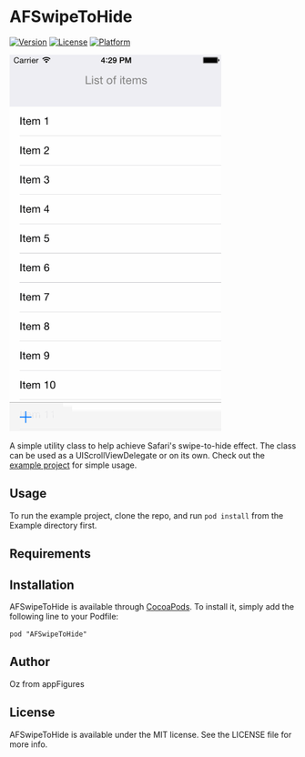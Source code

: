 # AFSwipeToHide

[![Version](https://img.shields.io/cocoapods/v/AFSwipeToHide.svg?style=flat)](http://cocoadocs.org/docsets/AFSwipeToHide)
[![License](https://img.shields.io/cocoapods/l/AFSwipeToHide.svg?style=flat)](http://cocoadocs.org/docsets/AFSwipeToHide)
[![Platform](https://img.shields.io/cocoapods/p/AFSwipeToHide.svg?style=flat)](http://cocoadocs.org/docsets/AFSwipeToHide)

![AFSwipeToHide in action](AFSwipeToHide.gif)

A simple utility class to help achieve Safari's swipe-to-hide effect.
The class can be used as a UIScrollViewDelegate or on its own. Check out
the [example project](https://github.com/appfigures/AFSwipeToHide/blob/master/Example/AFSwipeToHide/ViewController.m) for simple usage.

## Usage

To run the example project, clone the repo, and run `pod install` from the Example directory first.

## Requirements

## Installation

AFSwipeToHide is available through [CocoaPods](http://cocoapods.org). To install
it, simply add the following line to your Podfile:

    pod "AFSwipeToHide"

## Author

Oz from appFigures

## License

AFSwipeToHide is available under the MIT license. See the LICENSE file for more info.

